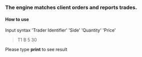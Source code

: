 ### The engine matches client orders and reports trades.

#### How to use
Input syntax 
'Trader Identifier' 'Side' 'Quantity' 'Price'

> T1 B 5 30

Please type **print** to see result
